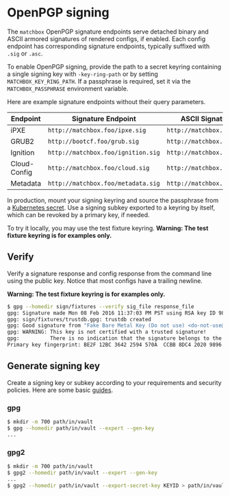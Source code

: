 
# OpenPGP signing

The `matchbox` OpenPGP signature endpoints serve detached binary and ASCII armored signatures of rendered configs, if enabled. Each config endpoint has corresponding signature endpoints, typically suffixed with `.sig` or `.asc`.

To enable OpenPGP signing, provide the path to a secret keyring containing a single signing key with `-key-ring-path` or by setting `MATCHBOX_KEY_RING_PATH`. If a passphrase is required, set it via the `MATCHBOX_PASSPHRASE` environment variable.

Here are example signature endpoints without their query parameters.

| Endpoint   | Signature Endpoint | ASCII Signature Endpoint |
|------------|--------------------|-------------------------|
| iPXE       | `http://matchbox.foo/ipxe.sig` | `http://matchbox.foo/ipxe.asc` |
| GRUB2      | `http://bootcf.foo/grub.sig` | `http://matchbox.foo/grub.asc` |
| Ignition   | `http://matchbox.foo/ignition.sig` | `http://matchbox.foo/ignition.asc` |
| Cloud-Config | `http://matchbox.foo/cloud.sig` | `http://matchbox.foo/cloud.asc` |
| Metadata   | `http://matchbox.foo/metadata.sig` | `http://matchbox.foo/metadata.asc` |

In production, mount your signing keyring and source the passphrase from a [Kubernetes secret](https://kubernetes.io/docs/user-guide/secrets/). Use a signing subkey exported to a keyring by itself, which can be revoked by a primary key, if needed.

To try it locally, you may use the test fixture keyring. **Warning: The test fixture keyring is for examples only.**

## Verify

Verify a signature response and config response from the command line using the public key. Notice that most configs have a trailing newline.

**Warning: The test fixture keyring is for examples only.**

```sh
$ gpg --homedir sign/fixtures --verify sig_file response_file
gpg: Signature made Mon 08 Feb 2016 11:37:03 PM PST using RSA key ID 9896356A
gpg: sign/fixtures/trustdb.gpg: trustdb created
gpg: Good signature from "Fake Bare Metal Key (Do not use) <do-not-use@example.com>"
gpg: WARNING: This key is not certified with a trusted signature!
gpg:          There is no indication that the signature belongs to the owner.
Primary key fingerprint: BE2F 12BC 3642 2594 570A  CCBB 8DC4 2020 9896 356A
```

## Generate signing key

Create a signing key or subkey according to your requirements and security policies. Here are some basic [guides](https://coreos.com/rkt/docs/latest/signing-and-verification-guide.html).

### gpg

```sh
$ mkdir -m 700 path/in/vault
$ gpg --homedir path/in/vault --expert --gen-key
...
```

### gpg2

```sh
$ mkdir -m 700 path/in/vault
$ gpg2 --homedir path/in/vault --expert --gen-key
...
$ gpg2 --homedir path/in/vault --export-secret-key KEYID > path/in/vault/secring.gpg
```
